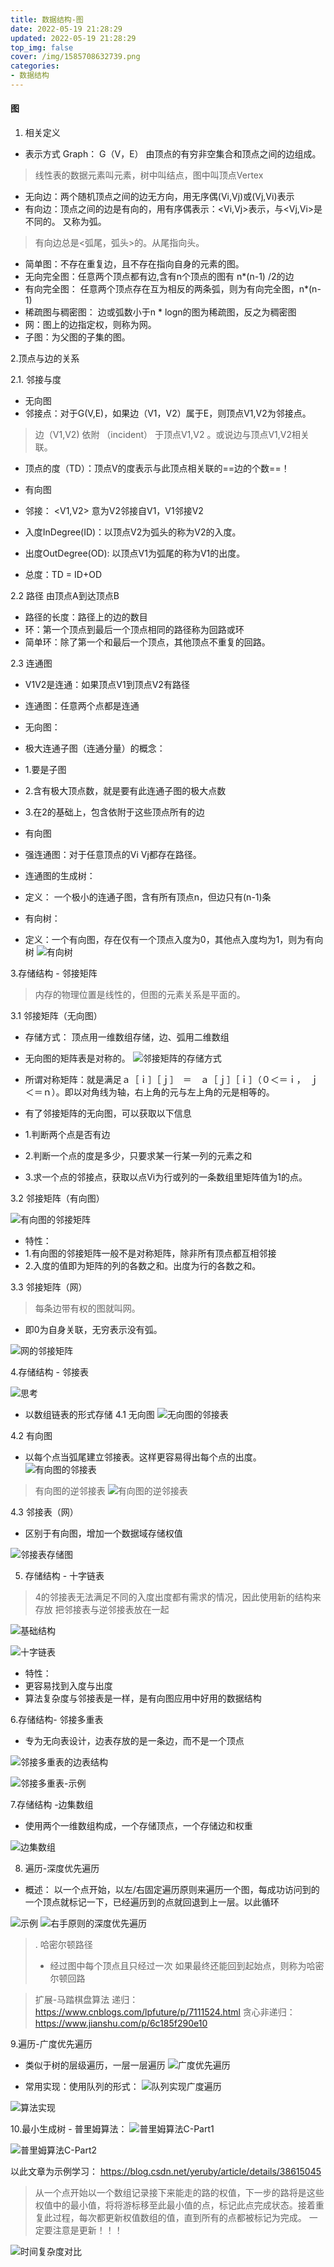 ```yaml
---
title: 数据结构-图
date: 2022-05-19 21:28:29
updated: 2022-05-19 21:28:29
top_img: false
cover: /img/1585708632739.png
categories:
- 数据结构
---
```


#### 图

1. 相关定义
* 表示方式 Graph： G（V，E） 由顶点的有穷非空集合和顶点之间的边组成。
> 线性表的数据元素叫元素，树中叫结点，图中叫顶点Vertex
* 无向边：两个随机顶点之间的边无方向，用无序偶(Vi,Vj)或(Vj,Vi)表示
* 有向边：顶点之间的边是有向的，用有序偶表示：<Vi,Vj>表示，与<Vj,Vi>是不同的。 又称为弧。
> 有向边总是<弧尾，弧头>的。从尾指向头。
* 简单图：不存在重复边，且不存在指向自身的元素的图。
* 无向完全图：任意两个顶点都有边,含有n个顶点的图有 n*(n-1) /2的边
* 有向完全图： 任意两个顶点存在互为相反的两条弧，则为有向完全图，n*(n-1)
* 稀疏图与稠密图： 边或弧数小于n * logn的图为稀疏图，反之为稠密图
* 网：图上的边指定权，则称为网。
* 子图：为父图的子集的图。

2.顶点与边的关系

2.1. 邻接与度
* 无向图
* 邻接点：对于G(V,E)，如果边（V1，V2）属于E，则顶点V1,V2为邻接点。
> 边（V1,V2) 依附 （incident） 于顶点V1,V2 。或说边与顶点V1,V2相关联。
* 顶点的度（TD）：顶点V的度表示与此顶点相关联的==边的个数==！

* 有向图
* 邻接： <V1,V2> 意为V2邻接自V1，V1邻接V2
* 入度InDegree(ID)：以顶点V2为弧头的称为V2的入度。
* 出度OutDegree(OD): 以顶点V1为弧尾的称为V1的出度。
* 总度：TD = ID+OD

2.2 路径
由顶点A到达顶点B
* 路径的长度：路径上的边的数目
* 环：第一个顶点到最后一个顶点相同的路径称为回路或环
* 简单环：除了第一个和最后一个顶点，其他顶点不重复的回路。

2.3 连通图
* V1V2是连通：如果顶点V1到顶点V2有路径
* 连通图：任意两个点都是连通

* 无向图：
* 极大连通子图（连通分量）的概念：
* 1.要是子图
* 2.含有极大顶点数，就是要有此连通子图的极大点数
* 3.在2的基础上，包含依附于这些顶点所有的边

* 有向图
* 强连通图：对于任意顶点的Vi Vj都存在路径。


* 连通图的生成树：
* 定义： 一个极小的连通子图，含有所有顶点n，但边只有(n-1)条

* 有向树：
* 定义：一个有向图，存在仅有一个顶点入度为0，其他点入度均为1，则为有向树
![有向树](/img/1585708632739.png)

3.存储结构 - 邻接矩阵
> 内存的物理位置是线性的，但图的元素关系是平面的。

3.1 邻接矩阵（无向图）

* 存储方式： 顶点用一维数组存储，边、弧用二维数组
* 无向图的矩阵表是对称的。
![邻接矩阵的存储方式](/img/1585709533268.png)

* 所谓对称矩阵：就是满足ａ［ｉ］［ｊ］　＝　ａ［ｊ］［ｉ］（０＜＝ｉ，　ｊ＜＝ｎ）。即以对角线为轴，右上角的元与左上角的元是相等的。
* 有了邻接矩阵的无向图，可以获取以下信息
* 1.判断两个点是否有边
* 2.判断一个点的度是多少，只要求某一行某一列的元素之和
* 3.求一个点的邻接点，获取以点Vi为行或列的一条数组里矩阵值为1的点。

3.2 邻接矩阵（有向图）

![有向图的邻接矩阵](/img/1585710256442.png)

* 特性：
* 1.有向图的邻接矩阵一般不是对称矩阵，除非所有顶点都互相邻接
* 2.入度的值即为矩阵的列的各数之和。出度为行的各数之和。

3.3 邻接矩阵（网）

> 每条边带有权的图就叫网。

* 即0为自身关联，无穷表示没有弧。

![网的邻接矩阵](/img/1585710628207.png)

4.存储结构 - 邻接表

![思考](/img/1585710777047.png)

* 以数组链表的形式存储
4.1 无向图
![无向图的邻接表](/img/1585711969955.png)

4.2 有向图
* 以每个点当弧尾建立邻接表。这样更容易得出每个点的出度。
![有向图的邻接表](/img/1585711991004.png)

> 有向图的逆邻接表
![有向图的逆邻接表](/img/1585712085363.png)

4.3 邻接表（网）
* 区别于有向图，增加一个数据域存储权值

![邻接表存储图](/img/1585712479371.png)


5. 存储结构 - 十字链表

> 4的邻接表无法满足不同的入度出度都有需求的情况，因此使用新的结构来存放
把邻接表与逆邻接表放在一起

![基础结构](/img/1585713033340.png)

![十字链表](/img/1585712995976.png)

* 特性：
* 更容易找到入度与出度
* 算法复杂度与邻接表是一样，是有向图应用中好用的数据结构

6.存储结构- 邻接多重表

* 专为无向表设计，边表存放的是一条边，而不是一个顶点
 
![邻接多重表的边表结构](/img/1585714606930.png)

![邻接多重表-示例](/img/1585714787406.png)

7.存储结构 -边集数组
* 使用两个一维数组构成，一个存储顶点，一个存储边和权重

![边集数组](/img/1585714939207.png)


8. 遍历-深度优先遍历

* 概述： 以一个点开始，以左/右固定遍历原则来遍历一个图，每成功访问到的一个顶点就标记一下，已经遍历到的点就回退到上一层。以此循环

![示例](/img/1585722630933.png)
![右手原则的深度优先遍历](/img/1585722584708.png)

> . 哈密尔顿路径
>* 经过图中每个顶点且只经过一次
> 如果最终还能回到起始点，则称为哈密尔顿回路

> 扩展-马踏棋盘算法
> 递归： https://www.cnblogs.com/lpfuture/p/7111524.html
> 贪心非递归：https://www.jianshu.com/p/6c185f290e10

9.遍历-广度优先遍历

* 类似于树的层级遍历，一层一层遍历
![广度优先遍历](/img/1585742087660.png)

* 常用实现：使用队列的形式：
![队列实现广度遍历](/img/1585742120344.png)

![算法实现](/img/1585742361670.png)


10.最小生成树 - 普里姆算法：
![普里姆算法C-Part1](/img/1585742844977.png)

![普里姆算法C-Part2](/img/1585743156869.png)

以此文章为示例学习：
https://blog.csdn.net/yeruby/article/details/38615045
> 从一个点开始以一个数组记录接下来能走的路的权值，下一步的路将是这些权值中的最小值，将将游标移至此最小值的点，标记此点完成状态。接着重复此过程，每次都更新权值数组的值，直到所有的点都被标记为完成。 一定要注意是更新！！！

![时间复杂度对比](/img/1585819226392.png)